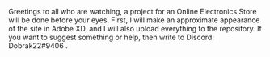 Greetings to all who are watching, a project for an Online Electronics Store will be done before your eyes. First, I will make an approximate appearance of the site in Adobe XD, and I will also upload everything to the repository. If you want to suggest something or help, then write to Discord: Dobrak22#9406 .
